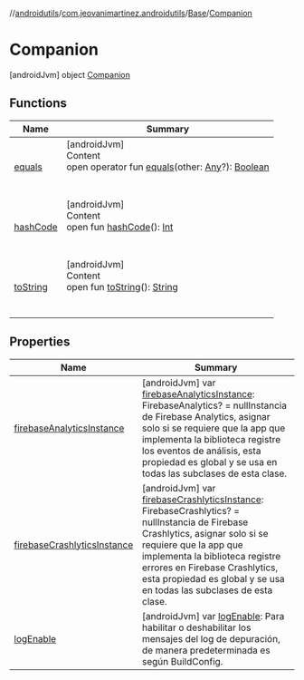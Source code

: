 //[androidutils](../../../index.md)/[com.jeovanimartinez.androidutils](../../index.md)/[Base](../index.md)/[Companion](index.md)



# Companion  
 [androidJvm] object [Companion](index.md)   


## Functions  
  
|  Name|  Summary| 
|---|---|
| <a name="kotlin/Any/equals/#kotlin.Any?/PointingToDeclaration/"></a>[equals](../../../com.jeovanimartinez.androidutils.web/-system-web-browser/index.md#%5Bkotlin%2FAny%2Fequals%2F%23kotlin.Any%3F%2FPointingToDeclaration%2F%5D%2FFunctions%2F-1609592922)| <a name="kotlin/Any/equals/#kotlin.Any?/PointingToDeclaration/"></a>[androidJvm]  <br>Content  <br>open operator fun [equals](../../../com.jeovanimartinez.androidutils.web/-system-web-browser/index.md#%5Bkotlin%2FAny%2Fequals%2F%23kotlin.Any%3F%2FPointingToDeclaration%2F%5D%2FFunctions%2F-1609592922)(other: [Any](https://kotlinlang.org/api/latest/jvm/stdlib/kotlin/-any/index.html)?): [Boolean](https://kotlinlang.org/api/latest/jvm/stdlib/kotlin/-boolean/index.html)  <br><br><br>
| <a name="kotlin/Any/hashCode/#/PointingToDeclaration/"></a>[hashCode](../../../com.jeovanimartinez.androidutils.web/-system-web-browser/index.md#%5Bkotlin%2FAny%2FhashCode%2F%23%2FPointingToDeclaration%2F%5D%2FFunctions%2F-1609592922)| <a name="kotlin/Any/hashCode/#/PointingToDeclaration/"></a>[androidJvm]  <br>Content  <br>open fun [hashCode](../../../com.jeovanimartinez.androidutils.web/-system-web-browser/index.md#%5Bkotlin%2FAny%2FhashCode%2F%23%2FPointingToDeclaration%2F%5D%2FFunctions%2F-1609592922)(): [Int](https://kotlinlang.org/api/latest/jvm/stdlib/kotlin/-int/index.html)  <br><br><br>
| <a name="kotlin/Any/toString/#/PointingToDeclaration/"></a>[toString](../../../com.jeovanimartinez.androidutils.web/-system-web-browser/index.md#%5Bkotlin%2FAny%2FtoString%2F%23%2FPointingToDeclaration%2F%5D%2FFunctions%2F-1609592922)| <a name="kotlin/Any/toString/#/PointingToDeclaration/"></a>[androidJvm]  <br>Content  <br>open fun [toString](../../../com.jeovanimartinez.androidutils.web/-system-web-browser/index.md#%5Bkotlin%2FAny%2FtoString%2F%23%2FPointingToDeclaration%2F%5D%2FFunctions%2F-1609592922)(): [String](https://kotlinlang.org/api/latest/jvm/stdlib/kotlin/-string/index.html)  <br><br><br>


## Properties  
  
|  Name|  Summary| 
|---|---|
| <a name="com.jeovanimartinez.androidutils/Base.Companion/firebaseAnalyticsInstance/#/PointingToDeclaration/"></a>[firebaseAnalyticsInstance](firebase-analytics-instance.md)| <a name="com.jeovanimartinez.androidutils/Base.Companion/firebaseAnalyticsInstance/#/PointingToDeclaration/"></a> [androidJvm] var [firebaseAnalyticsInstance](firebase-analytics-instance.md): FirebaseAnalytics? = nullInstancia de Firebase Analytics, asignar solo si se requiere que la app que implementa la biblioteca registre los eventos de análisis, esta propiedad es global y se usa en todas las subclases de esta clase.   <br>
| <a name="com.jeovanimartinez.androidutils/Base.Companion/firebaseCrashlyticsInstance/#/PointingToDeclaration/"></a>[firebaseCrashlyticsInstance](firebase-crashlytics-instance.md)| <a name="com.jeovanimartinez.androidutils/Base.Companion/firebaseCrashlyticsInstance/#/PointingToDeclaration/"></a> [androidJvm] var [firebaseCrashlyticsInstance](firebase-crashlytics-instance.md): FirebaseCrashlytics? = nullInstancia de Firebase Crashlytics, asignar solo si se requiere que la app que implementa la biblioteca registre errores en Firebase Crashlytics, esta propiedad es global y se usa en todas las subclases de esta clase.   <br>
| <a name="com.jeovanimartinez.androidutils/Base.Companion/logEnable/#/PointingToDeclaration/"></a>[logEnable](log-enable.md)| <a name="com.jeovanimartinez.androidutils/Base.Companion/logEnable/#/PointingToDeclaration/"></a> [androidJvm] var [logEnable](log-enable.md): <ERROR CLASS>Para habilitar o deshabilitar los mensajes del log de depuración, de manera predeterminada es según BuildConfig.   <br>

